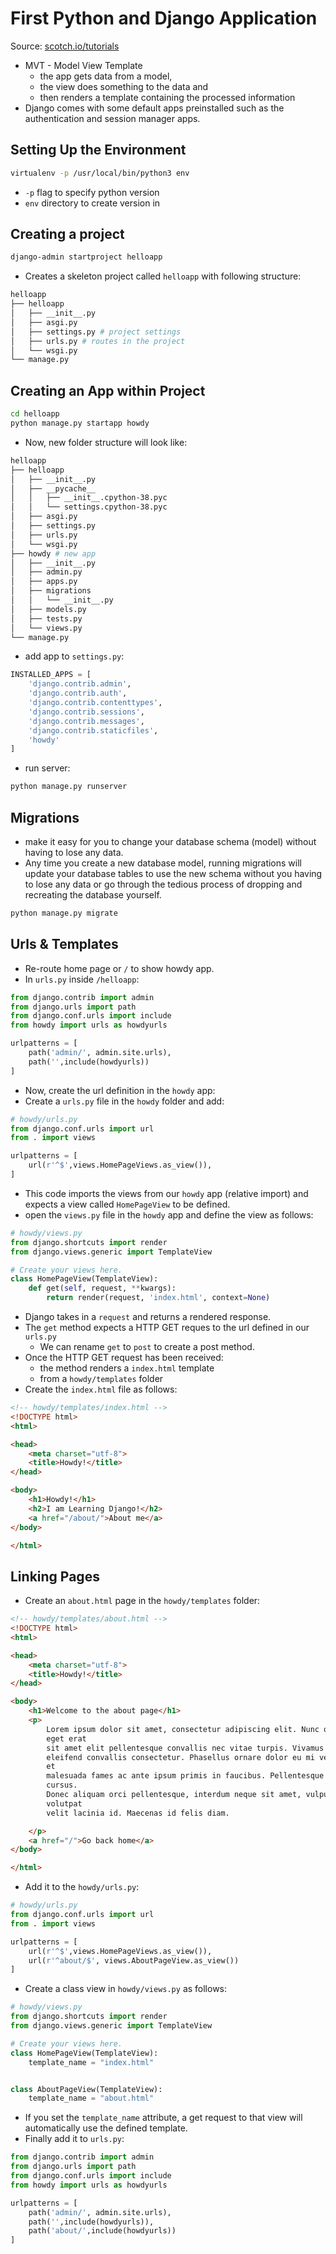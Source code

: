 # First Python and Django Application

Source: [scotch.io/tutorials](https://scotch.io/tutorials/build-your-first-python-and-django-application)

* MVT - Model View Template
  * the app gets data from a model, 
  * the view does something to the data and 
  * then renders a template containing the processed information
* Django comes with some default apps preinstalled such as the authentication and session manager apps.

## Setting Up the Environment

```bash
virtualenv -p /usr/local/bin/python3 env
```

* `-p` flag to specify python version
* `env` directory to create version in

## Creating a project

```bash
django-admin startproject helloapp
```

* Creates a skeleton project called `helloapp` with following structure:

```bash
helloapp
├── helloapp
│   ├── __init__.py
│   ├── asgi.py
│   ├── settings.py # project settings
│   ├── urls.py # routes in the project
│   └── wsgi.py
└── manage.py
```

## Creating an App within Project

```bash
cd helloapp
python manage.py startapp howdy
```

* Now, new folder structure will look like:

```bash
helloapp
├── helloapp
│   ├── __init__.py
│   ├── __pycache__
│   │   ├── __init__.cpython-38.pyc
│   │   └── settings.cpython-38.pyc
│   ├── asgi.py
│   ├── settings.py
│   ├── urls.py
│   └── wsgi.py
├── howdy # new app
│   ├── __init__.py
│   ├── admin.py
│   ├── apps.py
│   ├── migrations
│   │   └── __init__.py
│   ├── models.py
│   ├── tests.py
│   └── views.py
└── manage.py
```

* add app to `settings.py`:

```python
INSTALLED_APPS = [
    'django.contrib.admin',
    'django.contrib.auth',
    'django.contrib.contenttypes',
    'django.contrib.sessions',
    'django.contrib.messages',
    'django.contrib.staticfiles',
    'howdy'
]
```

* run server:

```bash
python manage.py runserver
```

## Migrations

* make it easy for you to change your database schema (model) without having to lose any data. 
* Any time you create a new database model, running migrations will update your database tables to use the new schema without you having to lose any data or go through the tedious process of dropping and recreating the database yourself.

```bash
python manage.py migrate
```

## Urls & Templates

* Re-route home page or `/` to show howdy app.
* In `urls.py` inside `/helloapp`:

```python
from django.contrib import admin
from django.urls import path
from django.conf.urls import include
from howdy import urls as howdyurls

urlpatterns = [
    path('admin/', admin.site.urls),
    path('',include(howdyurls))
]

```

* Now, create the url definition in the `howdy` app:
* Create a `urls.py` file in the `howdy` folder and add:

```python
# howdy/urls.py
from django.conf.urls import url
from . import views

urlpatterns = [
    url(r'^$',views.HomePageViews.as_view()),
]
```

* This code imports the views from our `howdy` app (relative import) and expects a view called `HomePageView` to be defined.
* open the `views.py` file in the `howdy` app and define the view as follows:

```python
# howdy/views.py
from django.shortcuts import render
from django.views.generic import TemplateView

# Create your views here.
class HomePageView(TemplateView):
    def get(self, request, **kwargs):
        return render(request, 'index.html', context=None)
```

* Django takes in a `request` and returns a rendered response.
* The `get` method expects a HTTP GET reques to the url defined in our `urls.py`
  * We can rename `get` to `post` to create a post method.
* Once the HTTP GET request has been received:
  * the method renders a `index.html` template 
  * from a `howdy/templates` folder
* Create the `index.html` file as follows:

```html
<!-- howdy/templates/index.html -->
<!DOCTYPE html>
<html>

<head>
    <meta charset="utf-8">
    <title>Howdy!</title>
</head>

<body>
    <h1>Howdy!</h1>
    <h2>I am Learning Django!</h2>
    <a href="/about/">About me</a>
</body>

</html>
```

## Linking Pages

* Create an `about.html` page in the `howdy/templates` folder:

```html
<!-- howdy/templates/about.html -->
<!DOCTYPE html>
<html>

<head>
    <meta charset="utf-8">
    <title>Howdy!</title>
</head>

<body>
    <h1>Welcome to the about page</h1>
    <p>
        Lorem ipsum dolor sit amet, consectetur adipiscing elit. Nunc quis neque ex. Donec feugiat egestas dictum. In
        eget erat
        sit amet elit pellentesque convallis nec vitae turpis. Vivamus et molestie nisl. Aenean non suscipit velit. Nunc
        eleifend convallis consectetur. Phasellus ornare dolor eu mi vestibulum, ornare tempus lacus imperdiet. Interdum
        et
        malesuada fames ac ante ipsum primis in faucibus. Pellentesque ut sem ligula. Mauris volutpat vestibulum dui in
        cursus.
        Donec aliquam orci pellentesque, interdum neque sit amet, vulputate purus. Quisque volutpat cursus nisl, in
        volutpat
        velit lacinia id. Maecenas id felis diam.

    </p>
    <a href="/">Go back home</a>
</body>

</html>
```

* Add it to the `howdy/urls.py`:

```python
# howdy/urls.py
from django.conf.urls import url
from . import views

urlpatterns = [
    url(r'^$',views.HomePageViews.as_view()),
    url(r'^about/$', views.AboutPageView.as_view())
]
```

* Create a class view in `howdy/views.py` as follows:

```python
# howdy/views.py
from django.shortcuts import render
from django.views.generic import TemplateView

# Create your views here.
class HomePageView(TemplateView):
    template_name = "index.html"


class AboutPageView(TemplateView):
    template_name = "about.html"
```

* If you set the `template_name` attribute, a get request to that view will automatically use the defined template.
* Finally add it to `urls.py`:

```python
from django.contrib import admin
from django.urls import path
from django.conf.urls import include
from howdy import urls as howdyurls

urlpatterns = [
    path('admin/', admin.site.urls),
    path('',include(howdyurls)),
    path('about/',include(howdyurls))
]
```
